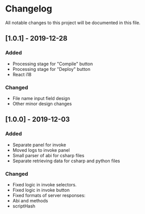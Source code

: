 
# Changelog
All notable changes to this project will be documented in this file.

## [1.0.1] - 2019-12-28
### Added
- Processing stage for "Compile" button
- Processing stage for "Deploy" button
- React i18
### Changed
- File name input field design
- Other minor design changes


## [1.0.0] - 2019-12-03
### Added
- Separate panel for invoke
- Moved logs to invoke panel
- Small parser of abi for csharp files
- Separate retrieving data for csharp and python files
### Changed
-  Fixed logic in invoke selectors.
- Fixed logic in invoke button
- Fixed formats of server responses:
 - Abi and methods
 - scriptHash


